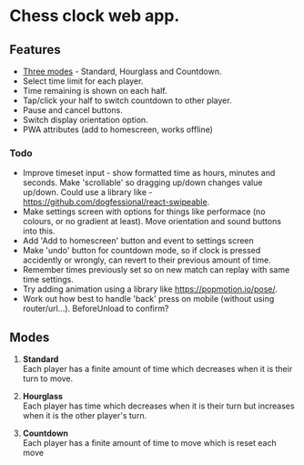 # Chess clock web app.

## Features
- [Three modes](#modes) - Standard, Hourglass and Countdown.
- Select time limit for each player.
- Time remaining is shown on each half.
- Tap/click your half to switch countdown to other player.
- Pause and cancel buttons.
- Switch display orientation option.
- PWA attributes (add to homescreen, works offline)


### Todo
- Improve timeset input - show formatted time as hours, minutes and seconds. Make 'scrollable' so dragging up/down changes value up/down. Could use a library like - https://github.com/dogfessional/react-swipeable.
- Make settings screen with options for things like performace (no colours, or no gradient at least). Move orientation and sound buttons into this.
- Add 'Add to homescreen' button and event to settings screen
- Make 'undo' button for countdown mode, so if clock is pressed accidently or wrongly, can revert to their previous amount of time.
- Remember times previously set so on new match can replay with same time settings.
- Try adding animation using a library like https://popmotion.io/pose/.
- Work out how best to handle 'back' press on mobile (without using router/url...). BeforeUnload to confirm?


## Modes
1. __Standard__  
  Each player has a finite amount of time which decreases when it is their turn to move.

2. __Hourglass__  
  Each player has time which decreases when it is their turn but increases when it is the other player's turn.

3. __Countdown__  
  Each player has a finite amount of time to move which is reset each move